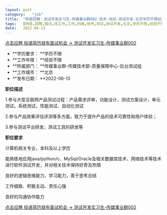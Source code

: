 ```yaml
---
layout:	post
category:	"job"
title:	"网易招聘：测试开发实习生-传媒事业群002-技术-测试-测试开发-北京学历不限经验不限"
tags:	[网易,招聘,面试,找工作,工作,内推,技术,测试,测试开发,北京,学历不限,经验不限]
date:	2022-06-13
---
```


[点击应聘 投递简历就有面试机会 ->  测试开发实习生-传媒事业群002](http://mobile.bole.netease.com/bole/boleDetail?id=40832&employeeId=346f03c3cda5f04c&key=all)



- **学历要求： **学历不限
- **工作年限： **经验不限
- **所属部门： **传媒事业群-传媒技术部-质量保障中心-后台测试组
- **工作城市： **北京
- **发布日期： **2022-06-13



**职位描述**

1.参与大型互联网产品测试过程：产品需求评审，功能设计，测试方案设计，单元测试，系统测试，性能测试、自动化测试



2.参与产品效果评估评测等多方面，致力于提升产品的技术可靠性和用户体验；



3.参与测试平台研发，测试工具的研发等





**职位要求**

计算机相关专业，本科及以上学历



能熟练地应用java/python/c、MySql/Oracle及相关数据库技术、网络技术等技术进行软件测试开发，并对相关技术保持好奇及热情



良好的逻辑思维能力、学习能力，善于思考总结



工作细致、积极主动、责任心强



良好的沟通协作能力



[点击应聘 投递简历就有面试机会 ->  测试开发实习生-传媒事业群002](http://mobile.bole.netease.com/bole/boleDetail?id=40832&employeeId=346f03c3cda5f04c&key=all)